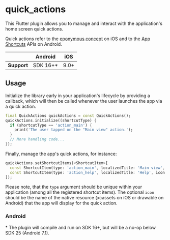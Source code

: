 # quick_actions

This Flutter plugin allows you to manage and interact with the application's
home screen quick actions.

Quick actions refer to the [eponymous
concept](https://developer.apple.com/design/human-interface-guidelines/ios/system-capabilities/home-screen-actions/)
on iOS and to the [App
Shortcuts](https://developer.android.com/guide/topics/ui/shortcuts.html) APIs on
Android.

|             | Android   | iOS  |
|-------------|-----------|------|
| **Support** | SDK 16+\* | 9.0+ |

## Usage

Initialize the library early in your application's lifecycle by providing a
callback, which will then be called whenever the user launches the app via a
quick action.

```dart
final QuickActions quickActions = const QuickActions();
quickActions.initialize((shortcutType) {
  if (shortcutType == 'action_main') {
    print('The user tapped on the "Main view" action.');
  }
  // More handling code...
});
```

Finally, manage the app's quick actions, for instance:

```dart
quickActions.setShortcutItems(<ShortcutItem>[
  const ShortcutItem(type: 'action_main', localizedTitle: 'Main view', icon: 'icon_main'),
  const ShortcutItem(type: 'action_help', localizedTitle: 'Help', icon: 'icon_help')
]);
```

Please note, that the `type` argument should be unique within your application
(among all the registered shortcut items). The optional `icon` should be the
name of the native resource (xcassets on iOS or drawable on Android) that the app will display for the
quick action.

### Android

\* The plugin will compile and run on SDK 16+, but will be a no-op below SDK 25
(Android 7.1).
